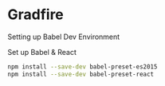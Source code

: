 Gradfire
===============

Setting up Babel Dev Environment

Set up Babel & React

```bash
npm install --save-dev babel-preset-es2015
npm install --save-dev babel-preset-react
````
